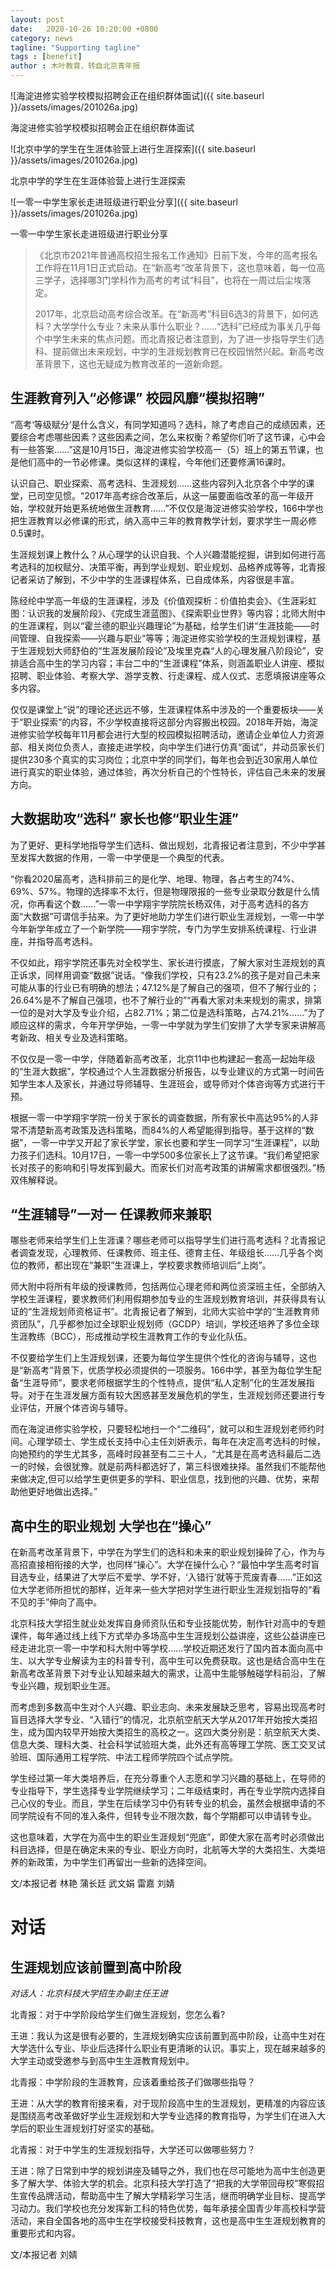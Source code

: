 ```yaml
---
layout: post
date:   2020-10-26 10:20:00 +0800
category: news
tagline: "Supporting tagline"
tags : [benefit]
author : 木叶教育，转自北京青年报
---
```



![海淀进修实验学校模拟招聘会正在组织群体面试]({{ site.baseurl }}/assets/images/201026a.jpg)

海淀进修实验学校模拟招聘会正在组织群体面试


![北京中学的学生在生涯体验营上进行生涯探索]({{ site.baseurl }}/assets/images/201026a.jpg)

北京中学的学生在生涯体验营上进行生涯探索

![一零一中学生家长走进班级进行职业分享]({{ site.baseurl }}/assets/images/201026a.jpg)

一零一中学生家长走进班级进行职业分享

> 《北京市2021年普通高校招生报名工作通知》日前下发，今年的高考报名工作将在11月1日正式启动。在“新高考”改革背景下，这也意味着，每一位高三学子，选择哪3门学科作为高考的考试“科目”，也将在一周过后尘埃落定。
> 
> 2017年，北京启动高考综合改革。在“新高考”科目6选3的背景下，如何选科？大学学什么专业？未来从事什么职业？……“选科”已经成为事关几乎每个中学生未来的焦点问题。而北青报记者注意到，为了进一步指导学生们选科、提前做出未来规划，中学的生涯规划教育已在校园悄然兴起。新高考改革背景下，这也无疑成为教育改革的一道新命题。

## 生涯教育列入“必修课” 校园风靡“模拟招聘”

“高考‘等级赋分’是什么含义，有同学知道吗？选科，除了考虑自己的成绩因素，还要综合考虑哪些因素？这些因素之间，怎么来权衡？希望你们听了这节课，心中会有一些答案……”这是10月15日，海淀进修实验学校高一（5）班上的第五节课，也是他们高中的一节必修课。类似这样的课程，今年他们还要修满16课时。

认识自己、职业探索、高考选科、生涯规划……这些内容列入北京各个中学的课堂，已司空见惯。“2017年高考综合改革后，从这一届要面临改革的高一年级开始，学校就开始更系统地做生涯教育……”不仅仅是海淀进修实验学校，166中学也把生涯教育以必修课的形式，纳入高中三年的教育教学计划，要求学生一周必修0.5课时。

生涯规划课上教什么？从心理学的认识自我、个人兴趣潜能挖掘，讲到如何进行高考选科的加权赋分、决策平衡，再到学业规划、职业规划、品格养成等等，北青报记者采访了解到，不少中学的生涯课程体系，已自成体系，内容很是丰富。

陈经纶中学高一年级的生涯课程，涉及《价值观探析：价值拍卖会》、《生涯彩虹图：认识我的发展阶段》、《完成生涯蓝图》、《探索职业世界》等内容；北师大附中的生涯课程，则以“霍兰德的职业兴趣理论”为基础，给学生们讲“生涯技能——时间管理、自我探索——兴趣与职业”等等；海淀进修实验学校的生涯规划课程，基于生涯规划大师舒伯的“生涯发展阶段论”及埃里克森“人的心理发展八阶段论”，安排适合高中生的学习内容；丰台二中的“生涯课程”体系，则涵盖职业人讲座、模拟招聘、职业体验、考察大学、游学支教、行走课程、成人仪式、志愿填报讲座等众多内容。

仅仅是课堂上“说”的理论还远远不够，生涯课程体系中涉及的一个重要板块——关于“职业探索”的内容，不少学校直接将这部分内容搬出校园。2018年开始，海淀进修实验学校每年11月都会进行大型的校园模拟招聘活动，邀请企业单位人力资源部、相关岗位负责人，直接走进学校，向中学生们进行仿真“面试”，并动员家长们提供230多个真实的实习岗位；北京中学的同学们，每年也会到近30家用人单位进行真实的职业体验，通过体验，再次分析自己的个性特长，评估自己未来的发展方向。

## 大数据助攻“选科” 家长也修“职业生涯”

为了更好、更科学地指导学生们选科、做出规划，北青报记者注意到，不少中学甚至发挥大数据的作用，一零一中学便是一个典型的代表。

“你看2020届高考，选科排前三的是化学、地理、物理，各占考生的74%、69%、57%。物理的选择率不太行，但是物理限报的一些专业录取分数是什么情况，你再看这个数……”一零一中学翔宇学院院长杨双伟，对于高考选科的各方面“大数据”可谓信手拈来。为了更好地助力学生们进行职业生涯规划，一零一中学今年新学年成立了一个新学院——翔宇学院，专门为学生安排系统课程、行业讲座，并指导高考选科。

不仅如此，翔宇学院还事先对全校学生、家长进行摸底，了解大家对生涯规划的真正诉求，同样用调查“数据”说话。“像我们学校，只有23.2%的孩子是对自己未来可能从事的行业已有明确的想法；47.12%是了解自己的强项，但不了解行业的；26.64%是不了解自己强项，也不了解行业的”“再看大家对未来规划的需求，排第一位的是对大学及专业介绍，占82.71%；第二位是选科策略，占74.21%……”为了顺应这样的需求，今年开学伊始，一零一中学就为学生们安排了大学专家来讲解高考新政、相关专业及选科策略。

不仅仅是一零一中学，伴随着新高考改革，北京11中也构建起一套高一起始年级的“生涯大数据”，学校通过个人生涯数据分析报告，以专业建议的方式第一时间告知学生本人及家长，并通过导师辅导、生涯班会，或导师对个体咨询等方式进行干预。

根据一零一中学翔宇学院一份关于家长的调查数据，所有家长中高达95%的人非常不清楚新高考政策及选科策略，而84%的人希望能得到指导。基于这样的“数据”，一零一中学又开起了家长学堂，家长也要和学生一同学习“生涯课程”，以助力孩子们选科。10月17日，一零一中学500多位家长上了这节课。“我们希望把家长对孩子的影响和引导发挥到最大。而家长们对高考政策的讲解需求都很强烈。”杨双伟解释说。

## “生涯辅导”一对一 任课教师来兼职

哪些老师来给学生们上生涯课？哪些老师可以指导学生们进行高考选科？北青报记者调查发现，心理教师、任课教师、班主任、德育主任、年级组长……几乎各个岗位的教师，都出现在“兼职”生涯课上，学校要求教师培训后“上岗”。

师大附中将所有年级的授课教师，包括两位心理老师和两位资深班主任，全部纳入学校生涯课程，要求教师们利用假期参加专业的生涯规划教育培训，并获得具有认证的“生涯规划师资格证书”。北青报记者了解到，北师大实验中学的“生涯教育师资团队”，几乎都参加过全球职业规划师（GCDP）培训，学校还培养了多位全球生涯教练（BCC），形成推动学校生涯教育工作的专业化队伍。

不仅要给学生们上生涯规划课，还要为每位学生提供个性化的咨询与辅导，这也是“新高考”背景下，优质学校必须提供的一项服务。166中学，甚至为每位学生配备“生涯导师”，要求老师根据学生的个性特点，提供“私人定制”化的生涯发展指导。对于在生涯发展方面有较大困惑甚至发展危机的学生，生涯规划师还要进行专业评估，开展个体咨询与辅导。

而在海淀进修实验学校，只要轻松地扫一个“二维码”，就可以和生涯规划老师约时间。心理学硕士、学生成长支持中心主任刘妍表示，每年在决定高考选科的时候，向她预约的学生尤其多，高峰时段甚至有二三十人，“尤其是在高考选科最后二选一的时候，会很犹豫。就是前两科都选好了，第三科很难抉择。虽然我们不能帮他来做决定,但可以给学生更供更多的学科、职业信息，找到他的兴趣、优势，来帮助他更好地做出选择。”

## 高中生的职业规划 大学也在“操心”

在新高考改革背景下，中学在为学生们的选科和未来的职业规划操碎了心，作为与高招直接相衔接的大学，也同样“操心”。大学在操什么心？“最怕中学生高考时盲目选专业，结果进了大学后不爱学、学不好，‘入错行’就等于荒废青春……”正如这位大学老师所担忧的那样，近年来一些大学把对学生进行职业生涯规划指导的“看不见的手”伸向了高中。

北京科技大学招生就业处发挥自身师资队伍和专业技能优势，制作针对高中的专题课件，每年通过线上线下方式举办多场高中生生涯规划公益讲座，这些公益讲座已经走进北京一零一中学和科大附中等学校……学校近期还发行了国内首本面向高中生、以大学专业解读为主的科普专刊，高中生可以免费获取。这也是结合高中生在新高考改革背景下对专业认知越来越大的需求，让高中生能够触碰学科前沿，了解专业兴趣，规划职业生涯。

而考虑到多数高中生对个人兴趣、职业志向、未来发展缺乏思考，容易出现高考时盲目选择大学专业、“入错行”的情况，北京航空航天大学从2017年开始按大类招生，成为国内较早开始按大类招生的高校之一。这四大类分别是：航空航天大类、信息大类、理科大类、社会科学试验班大类，此外还有高等理工学院、医工交叉试验班、国际通用工程学院、中法工程师学院四个试点学院。

学生经过第一年大类培养后，在充分尊重个人志愿和学习兴趣的基础上，在导师的专业指导下，学生选择专业学院继续学习；二年级结束时，再在专业学院内选择自己心仪的专业。而且，学生在后续学习中仍有转专业的机会，虽然会根据申请的不同学院设有不同的准入条件，但转专业不限次数，每个学期都可以申请转专业。

这也意味着，大学在为高中生的职业生涯规划“兜底”，即使大家在高考时必须做出科目选择，但是在确定未来的专业、职业方向时，北航等大学的大类招生、大类培养的新政策，为中学生们再留出一些新的选择空间。

文/本报记者  林艳  蒲长廷 武文娟  雷嘉  刘婧

# 对话

## 生涯规划应该前置到高中阶段

*对话人：北京科技大学招生办副主任王进*

北青报：对于中学阶段给学生们做生涯规划，您怎么看?

王进：我认为这是很有必要的，生涯规划确实应该前置到高中阶段，让高中生对在大学选什么专业、毕业后选择什么职业有更清晰的认识。事实上，现在越来越多的大学主动或受邀参与到高中生生涯教育规划中。

北青报：中学阶段的生涯教育，应该着重给孩子们做哪些指导？

王进：从大学的教育衔接来看，对于现阶段高中生的生涯规划，更精准的内容应该是围绕高考改革做好学业生涯规划和大学专业选择的教育指导，为学生们在进入大学后的职业生涯规划打好坚实的基础。

北青报：对于中学生的生涯规划指导，大学还可以做哪些努力？

王进：除了日常到中学的规划讲座及辅导之外，我们也在尽可能地为高中生创造更多了解大学、体验大学的机会。北京科技大学打造了“把我的大学带回母校”寒假招生宣传品牌活动，帮助高中生了解大学精彩学习生活，继而明确学业目标、提高学习动力。我们学校也充分发挥新工科的特色优势，每年承接全国青少年高校科学营活动，来自全国各地的高中生在学校接受科技教育，这也是高中生生涯规划教育的重要形式和内容。

文/本报记者  刘婧